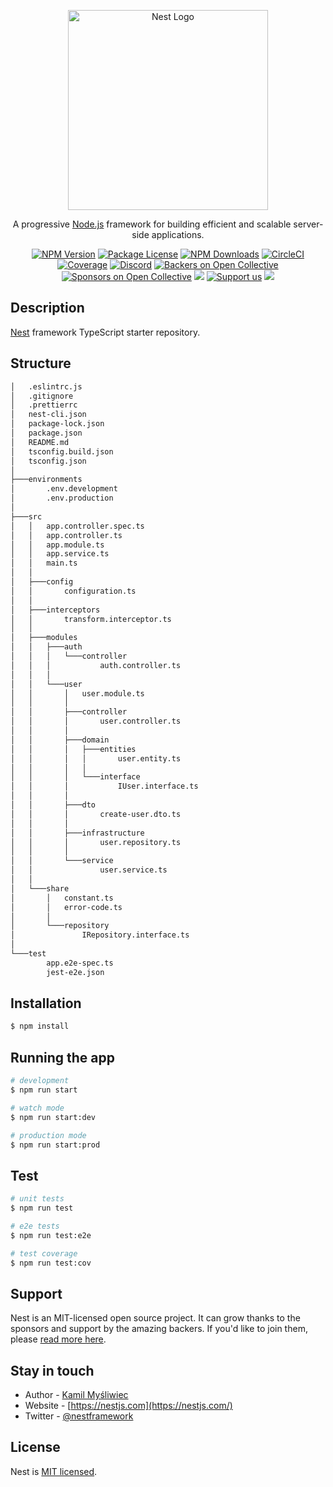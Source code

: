 <p align="center">
  <a href="http://nestjs.com/" target="blank"><img src="https://nestjs.com/img/logo_text.svg" width="320" alt="Nest Logo" /></a>
</p>

[circleci-image]: https://img.shields.io/circleci/build/github/nestjs/nest/master?token=abc123def456
[circleci-url]: https://circleci.com/gh/nestjs/nest

  <p align="center">A progressive <a href="http://nodejs.org" target="_blank">Node.js</a> framework for building efficient and scalable server-side applications.</p>
    <p align="center">
<a href="https://www.npmjs.com/~nestjscore" target="_blank"><img src="https://img.shields.io/npm/v/@nestjs/core.svg" alt="NPM Version" /></a>
<a href="https://www.npmjs.com/~nestjscore" target="_blank"><img src="https://img.shields.io/npm/l/@nestjs/core.svg" alt="Package License" /></a>
<a href="https://www.npmjs.com/~nestjscore" target="_blank"><img src="https://img.shields.io/npm/dm/@nestjs/common.svg" alt="NPM Downloads" /></a>
<a href="https://circleci.com/gh/nestjs/nest" target="_blank"><img src="https://img.shields.io/circleci/build/github/nestjs/nest/master" alt="CircleCI" /></a>
<a href="https://coveralls.io/github/nestjs/nest?branch=master" target="_blank"><img src="https://coveralls.io/repos/github/nestjs/nest/badge.svg?branch=master#9" alt="Coverage" /></a>
<a href="https://discord.gg/G7Qnnhy" target="_blank"><img src="https://img.shields.io/badge/discord-online-brightgreen.svg" alt="Discord"/></a>
<a href="https://opencollective.com/nest#backer" target="_blank"><img src="https://opencollective.com/nest/backers/badge.svg" alt="Backers on Open Collective" /></a>
<a href="https://opencollective.com/nest#sponsor" target="_blank"><img src="https://opencollective.com/nest/sponsors/badge.svg" alt="Sponsors on Open Collective" /></a>
  <a href="https://paypal.me/kamilmysliwiec" target="_blank"><img src="https://img.shields.io/badge/Donate-PayPal-ff3f59.svg"/></a>
    <a href="https://opencollective.com/nest#sponsor"  target="_blank"><img src="https://img.shields.io/badge/Support%20us-Open%20Collective-41B883.svg" alt="Support us"></a>
  <a href="https://twitter.com/nestframework" target="_blank"><img src="https://img.shields.io/twitter/follow/nestframework.svg?style=social&label=Follow"></a>
</p>
  <!--[![Backers on Open Collective](https://opencollective.com/nest/backers/badge.svg)](https://opencollective.com/nest#backer)
  [![Sponsors on Open Collective](https://opencollective.com/nest/sponsors/badge.svg)](https://opencollective.com/nest#sponsor)-->

## Description

[Nest](https://github.com/nestjs/nest) framework TypeScript starter repository.

## Structure

```bash
│   .eslintrc.js
│   .gitignore
│   .prettierrc
│   nest-cli.json
│   package-lock.json
│   package.json
│   README.md
│   tsconfig.build.json
│   tsconfig.json
│
├───environments
│       .env.development
│       .env.production
│
├───src
│   │   app.controller.spec.ts
│   │   app.controller.ts
│   │   app.module.ts
│   │   app.service.ts
│   │   main.ts
│   │
│   ├───config
│   │       configuration.ts
│   │
│   ├───interceptors
│   │       transform.interceptor.ts
│   │
│   ├───modules
│   │   ├───auth
│   │   │   └───controller
│   │   │           auth.controller.ts
│   │   │
│   │   └───user
│   │       │   user.module.ts
│   │       │
│   │       ├───controller
│   │       │       user.controller.ts
│   │       │
│   │       ├───domain
│   │       │   ├───entities
│   │       │   │       user.entity.ts
│   │       │   │
│   │       │   └───interface
│   │       │           IUser.interface.ts
│   │       │
│   │       ├───dto
│   │       │       create-user.dto.ts
│   │       │
│   │       ├───infrastructure
│   │       │       user.repository.ts
│   │       │
│   │       └───service
│   │               user.service.ts
│   │
│   └───share
│       │   constant.ts
│       │   error-code.ts
│       │
│       └───repository
│               IRepository.interface.ts
│
└───test
        app.e2e-spec.ts
        jest-e2e.json
```

## Installation

```bash
$ npm install
```

## Running the app

```bash
# development
$ npm run start

# watch mode
$ npm run start:dev

# production mode
$ npm run start:prod
```

## Test

```bash
# unit tests
$ npm run test

# e2e tests
$ npm run test:e2e

# test coverage
$ npm run test:cov
```

## Support

Nest is an MIT-licensed open source project. It can grow thanks to the sponsors and support by the amazing backers. If you'd like to join them, please [read more here](https://docs.nestjs.com/support).

## Stay in touch

- Author - [Kamil Myśliwiec](https://kamilmysliwiec.com)
- Website - [https://nestjs.com](https://nestjs.com/)
- Twitter - [@nestframework](https://twitter.com/nestframework)

## License

Nest is [MIT licensed](LICENSE).
